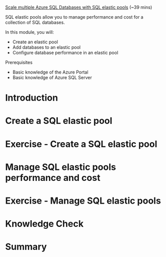 [Scale multiple Azure SQL Databases with SQL elastic pools](https://docs.microsoft.com/en-us/learn/modules/scale-sql-databases-elastic-pools/) (~39 mins)

SQL elastic pools allow you to manage performance and cost for a collection of SQL databases.

In this module, you will:

- Create an elastic pool
- Add databases to an elastic pool
- Configure database performance in an elastic pool

Prerequisites

- Basic knowledge of the Azure Portal
- Basic knowledge of Azure SQL Server

# Introduction

# Create a SQL elastic pool

# Exercise - Create a SQL elastic pool

# Manage SQL elastic pools performance and cost

# Exercise - Manage SQL elastic pools

# Knowledge Check

# Summary
